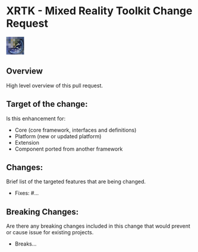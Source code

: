 # XRTK - Mixed Reality Toolkit Change Request

![](/docs/Logo.png)

## Overview

High level overview of this pull request.

## Target of the change:

Is this enhancement for:

- Core (core framework, interfaces and definitions)
- Platform (new or updated platform)
- Extension
- Component ported from another framework

## Changes:

Brief list of the targeted features that are being changed.

- Fixes: #...

## Breaking Changes:

Are there any breaking changes included in this change that would prevent or cause issue for existing projects.

- Breaks...
